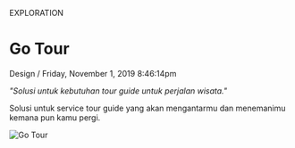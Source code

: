<p class="type">EXPLORATION</p>

# Go Tour

<p class="meta">Design  /  Friday, November 1, 2019 8:46:14pm</p>

*"Solusi untuk kebutuhan tour guide untuk perjalan wisata."*

Solusi untuk service tour guide yang akan mengantarmu dan menemanimu kemana pun kamu pergi.

![Go Tour](https://farooq-agent.web.app/assets/images/works/large/go-tour.jpg)
